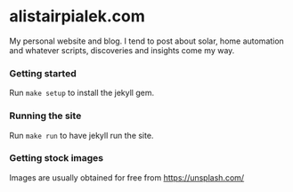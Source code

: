 # alistairpialek.com

My personal website and blog. I tend to post about solar, home automation and whatever scripts, discoveries and insights
come my way.

### Getting started

Run `make setup` to install the jekyll gem.

### Running the site

Run `make run` to have jekyll run the site.

### Getting stock images

Images are usually obtained for free from https://unsplash.com/

